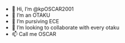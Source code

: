 - 👋 Hi, I’m @kpOSCAR2001
- 👀 I’m an OTAKU
- 🌱 I’m pursiving ECE
- 💞️ I’m looking to collaborate with every otaku
- 📫 Call me OSCAR

<!---
kpOSCAR2001/kpOSCAR2001 is a ✨ special ✨ repository because its `README.md` (this file) appears on your GitHub profile.
You can click the Preview link to take a look at your changes.
--->

